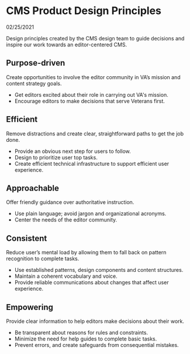 # CMS Product Design Principles
02/25/2021

Design principles created by the CMS design team to guide decisions and inspire our work towards an editor-centered CMS.

## Purpose-driven
Create opportunities to involve the editor community in VA’s mission and content strategy goals.

* Get editors excited about their role in carrying out VA's mission.
* Encourage editors to make decisions that serve Veterans first.

## Efficient
Remove distractions and create clear, straightforward paths to get the job done.
* Provide an obvious next step for users to follow.
* Design to prioritize user top tasks.
* Create efficient technical infrastructure to support efficient user experience.


## Approachable
Offer friendly guidance over authoritative instruction.
* Use plain language; avoid jargon and organizational acronyms.
* Center the needs of the editor community.

## Consistent
Reduce user’s mental load by allowing them to fall back on pattern recognition to complete tasks.
* Use established patterns, design components and content structures. 
* Maintain a coherent vocabulary and voice. 
* Provide reliable communications about changes that affect user experience.

## Empowering
Provide clear information to help editors make decisions about their work.

* Be transparent about reasons for rules and constraints.
* Minimize the need for help guides to complete basic tasks.
* Prevent errors, and create safeguards from consequential mistakes.

